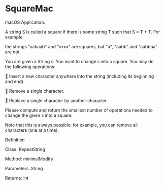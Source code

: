 # SquareMac
macOS Application. 

A string S is called a square if there is some string T such that S = T + T. For example, 

the strings "aabaab" and "xxxx" are squares, but "a", "aabb" and "aabbaa" are not. 

You are given a String s. You want to change s into a square. You may do the following operations:

 Insert a new character anywhere into the string (including its beginning and end).

 Remove a single character.

 Replace a single character by another character.

Please compute and return the smallest number of operations needed to change the given s into a square.

Note that this is always possible: for example, you can remove all characters (one at a time).

Definition

Class: RepeatString

Method: minimalModify

Parameters: String

Returns: int
